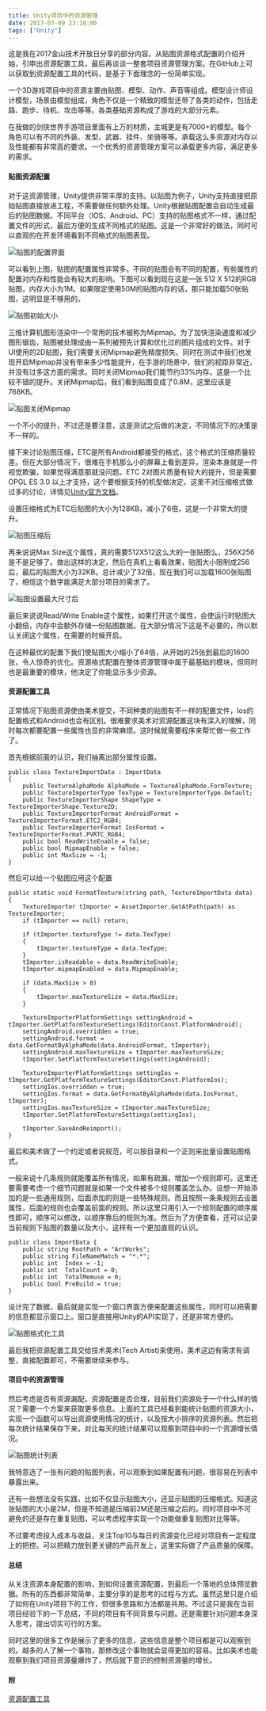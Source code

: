 ```yaml
---
title: Unity项目中的资源管理
date: 2017-07-09 23:10:00
tags: ["Unity"]
---
```


 这是我在2017金山技术开放日分享的部分内容。从贴图资源格式配置的介绍开始，引申出资源配置工具，最后再谈谈一整套项目资源管理方案。在GitHub上可以获取到资源配置工具的代码，是基于下面理念的一份简单实现。

一个3D游戏项目中的资源主要由贴图、模型、动作、声音等组成。模型设计师设计模型，场景由模型组成，角色不仅是一个精致的模型还带了各类的动作，包括走路、跑步、待机、攻击等等。各类基础资源构成了游戏的大部分元素。

在我做的剑侠世界手游项目里面有上万的材质，主城更是有7000+的模型。每个角色可以有不同的外装、发型、武器、挂件、坐骑等等。承载这么多资源对内存以及性能都有非常高的要求。一个优秀的资源管理方案可以承载更多内容，满足更多的需求。

#### 贴图资源配置
对于这资源管理，Unity提供非常丰厚的支持。以贴图为例子，Unity支持直接把原始贴图直接放进工程，不需要做任何额外处理。Unity根据贴图配置会自动生成最后的贴图数据。不同平台（IOS、Android、PC）支持的贴图格式不一样，通过配置文件的形式，最后方便的生成不同格式的贴图。这是一个非常好的做法，同时可以直观的在开发环境看到不同格式的贴图表现。

![贴图的配置界面](http://upload-images.jianshu.io/upload_images/3503018-24bec1d02b17eda6.png?imageMogr2/auto-orient/strip%7CimageView2/2/w/1240)


可以看到上图，贴图的配置属性非常多。不同的贴图会有不同的配置，有些属性的配置对内存和性能会有较大的影响。下图可以看到现在这是一张 512 X 512的RGB贴图，内存大小为1M。如果限定使用50M的贴图内存的话，那只能加载50张贴图，这明显是不够用的。

![贴图初始大小](http://upload-images.jianshu.io/upload_images/3503018-e4fd86184bd38619.png?imageMogr2/auto-orient/strip%7CimageView2/2/w/1240)

三维计算机图形渲染中一个常用的技术被称为Mipmap。为了加快渲染速度和减少图形锯齿，贴图被处理成由一系列被预先计算和优化过的图片组成的文件。对于UI使用的2D贴图，我们需要关闭Mipmap避免精度损失。同时在测试中我们也发现开启Mipmap并没有带来多少性能提升，在手游的场景中，我们的视距非常近，并没有过多这方面的需求。同时关闭Mipmap我们能节约33%内存，这是一个比较不错的提升。关闭Mipmap后，我们看到贴图变成了0.8M，这里应该是768KB。

![贴图关闭Mipmap](http://upload-images.jianshu.io/upload_images/3503018-93727ab9a884df5b.png?imageMogr2/auto-orient/strip%7CimageView2/2/w/1240)

一个不小的提升，不过还是要注意，这是测试之后做的决定，不同情况下的决策是不一样的。

接下来讨论贴图压缩，ETC是所有Android都接受的格式，这个格式的压缩质量较差。但在大部分情况下，很难在手机那么小的屏幕上看到差异，渲染本身就是一件视觉欺骗，如果觉得满意那就没问题。ETC 2对图片质量有较大的提升，但是需要 OPGL ES 3.0 以上才支持，这个要根据支持的机型做决定。这里不对压缩格式做过多的讨论，详情见[Unity官方文档](https://docs.unity3d.com/Manual/class-TextureImporterOverride.html)。

设置压缩格式为ETC后贴图的大小为128KB，减小了6倍，这是一个非常大的提升。

![贴图压缩后](http://upload-images.jianshu.io/upload_images/3503018-2b93c83e7ad74d15.png?imageMogr2/auto-orient/strip%7CimageView2/2/w/1240)

再来说说Max Size这个属性，真的需要512X512这么大的一张贴图么，256X256是不是足够了。做出这样的决定，然后在真机上看看效果，贴图大小限制成256后，最后的贴图大小为32KB。总计减少了32倍，现在我们可以加载1600张贴图了，相信这个数字能满足大部分项目的需求了。

![贴图设置最大尺寸后](http://upload-images.jianshu.io/upload_images/3503018-e1e760884541ab0a.png?imageMogr2/auto-orient/strip%7CimageView2/2/w/1240)

最后来说说Read/Write Enable这个属性，如果打开这个属性，会使运行时贴图大小翻倍，内存中会额外存储一份贴图数据。在大部分情况下这是不必要的，所以默认关闭这个属性，在需要的时候开启。

在这种最优的配置下我们使贴图大小缩小了64倍，从开始的25张到最后的1600张，令人惊奇的优化。资源格式配置在整体资源管理中属于最基础的模块，但同时也是最重要的模块，他决定了你能显示多少资源。

#### 资源配置工具
正常情况下贴图资源使由美术提交，不同种类的贴图有不一样的配置文件，Ios的配置格式和Android也会有区别。很难要求美术对资源配置这块有深入的理解，同时每次都要配置一些属性也显的非常麻烦。这时候就需要程序来帮忙做一些工作了。

首先根据前面的认识，我们抽离出部分属性设置。
```
public class TextureImportData : ImportData 
{
    public TextureAlphaMode AlphaMode = TextureAlphaMode.FormTexture;
    public TextureImporterType TexType = TextureImporterType.Default;
    public TextureImporterShape ShapeType = TextureImporterShape.Texture2D;
    public TextureImporterFormat AndroidFormat = TextureImporterFormat.ETC2_RGB4;
    public TextureImporterFormat IosFormat = TextureImporterFormat.PVRTC_RGB4;
    public bool ReadWriteEnable = false;
    public bool MipmapEnable = false;
    public int MaxSize = -1;
}
```
然后可以给一个贴图应用这个配置
```
public static void FormatTexture(string path, TextureImportData data)
{
    TextureImporter tImporter = AssetImporter.GetAtPath(path) as TextureImporter;
    if (tImporter == null) return;

    if (tImporter.textureType != data.TexType)
    {
        tImporter.textureType = data.TexType;
    }
    tImporter.isReadable = data.ReadWriteEnable;
    tImporter.mipmapEnabled = data.MipmapEnable;

    if (data.MaxSize > 0)
    {
        tImporter.maxTextureSize = data.MaxSize;
    }

    TextureImporterPlatformSettings settingAndroid = tImporter.GetPlatformTextureSettings(EditorConst.PlatformAndroid);
    settingAndroid.overridden = true;
    settingAndroid.format = data.GetFormatByAlphaMode(data.AndroidFormat, tImporter);
    settingAndroid.maxTextureSize = tImporter.maxTextureSize;
    tImporter.SetPlatformTextureSettings(settingAndroid);

    TextureImporterPlatformSettings settingIos = tImporter.GetPlatformTextureSettings(EditorConst.PlatformIos);
    settingIos.overridden = true;
    settingIos.format = data.GetFormatByAlphaMode(data.IosFormat, tImporter);
    settingIos.maxTextureSize = tImporter.maxTextureSize;
    tImporter.SetPlatformTextureSettings(settingIos);

    tImporter.SaveAndReimport();
}
```
最后和美术做了一个约定或者说规范，可以按目录和一个正则来批量设置贴图格式。

一般来说十几条规则就能覆盖所有情况，如果有疏漏，增加一个规则即可。这里还要需要考虑一个细节问题就是如果一个文件被多个规则覆盖怎么办。设想一开始添加的是一些通用规则，后面添加的则是一些特殊规则。而且按照一条条规则去设置属性，后面的规则也会覆盖前面的规则。所以这里只用引入一个规则配置的顺序属性即可，顺序可以修改，以顺序靠后的规则为准。然后为了方便查看，还可以记录当前规则下贴图的数量以及大小，这样有一个更加直观的认识。
```
public class ImportData {
    public string RootPath = "ArtWorks";
    public string FileNameMatch = "*.*";
    public int  Index = -1;
    public int  TotalCount = 0;
    public int  TotalMemuse = 0;
    public bool PreBuild = true;
}
```
设计完了数据，最后就是实现一个窗口界面方便来配置这些属性，同时可以把需要的信息都显示窗口上。窗口是直接用Unity的API实现了，还是非常方便的。

![贴图格式化工具](http://upload-images.jianshu.io/upload_images/3503018-ebbb0bc8ed96ba75.png?imageMogr2/auto-orient/strip%7CimageView2/2/w/1240)

最后我把资源配置工具交给技术美术(Tech Artist)来使用，美术这边有需求有调整，直接配置即可，不需要继续来参与。

#### 项目中的资源管理
然后考虑是否有资源漏配，资源配置是否合理，目前我们资源处于一个什么样的情况？需要一个方案来获取更多信息。上面的工具已经看到能统计贴图的资源大小，实现一个函数可以导出资源使用情况的统计，以及按大小排序的资源列表。然后把每次统计结果保存下来，对比每天的统计结果可以观察到项目中的一个资源增长情况。

![贴图统计列表](http://upload-images.jianshu.io/upload_images/3503018-1c02982b171c2cd1.png?imageMogr2/auto-orient/strip%7CimageView2/2/w/1240)

我特意选了一张有问题的贴图列表，可以观察到如果配置有问题，很容易在列表中暴露出来。

还有一些想法没有实践，比如不仅显示贴图大小，还显示贴图的压缩格式。知道这张贴图的大小是2M，但是不知道是压缩前2M还是压缩之后的。同时项目中不可避免的还是存在重复贴图，可以考虑程序实现一个功能做重复贴图对比等等。

不过要考虑投入成本与收益，关注Top10与每日的资源变化已经对项目有一定程度上的把控。可以把精力放到更关键的产品开发上，这里实际做了产品质量的保障。

#### 总结
从关注资源本身配置的影响，到如何设置资源配置，到最后一个落地的总体预览数据。所有的东西都非常简单，主要分享的是思考的过程与方式。虽然这里只是介绍了如何在Unity项目下的工作，但很多思路和方法都是共用。不过这只是我在当前项目经验下的一下总结，不同的项目有不同背景与问题。还是需要针对问题本身深入思考，提出切实可行的方案。

同时这里的很多工作是展示了更多的信息，这些信息是整个项目都是可以观察到的。越多的人了解一个事物，那修改这个事物就会显得更加的容易。比如美术也能观察到我们项目资源量爆炸了，然后就下意识的控制资源量的增长。

#### 附
[资源配置工具](https://github.com/carbers/UnityComponent/tree/master/Assets/ResourceFormat)